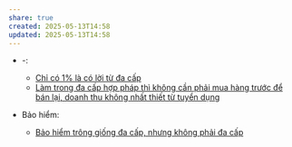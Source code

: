 ```yaml
---
share: true
created: 2025-05-13T14:58
updated: 2025-05-13T14:58
---
```

- \-: 
    - [Chỉ có 1% là có lời từ đa cấp](../Ki%E1%BA%BFm%20ti%E1%BB%81n/Ch%E1%BB%89%20c%C3%B3%201%25%20l%C3%A0%20c%C3%B3%20l%E1%BB%9Di%20t%E1%BB%AB%20%C4%91a%20c%E1%BA%A5p.md)
    - [Làm trong đa cấp hợp pháp thì không cần phải mua hàng trước để bán lại, doanh thu không nhất thiết từ tuyển dụng](../../%F0%9F%93%9CT%C3%A0i%20nguy%C3%AAn/Lu%E1%BA%ADt,%20qu%E1%BA%A3n%20l%C3%BD%20nh%C3%A0%20n%C6%B0%E1%BB%9Bc/T%C3%A0i%20ch%C3%ADnh/L%C3%A0m%20trong%20%C4%91a%20c%E1%BA%A5p%20h%E1%BB%A3p%20ph%C3%A1p%20th%C3%AC%20kh%C3%B4ng%20c%E1%BA%A7n%20ph%E1%BA%A3i%20mua%20h%C3%A0ng%20tr%C6%B0%E1%BB%9Bc%20%C4%91%E1%BB%83%20b%C3%A1n%20l%E1%BA%A1i,%20doanh%20thu%20kh%C3%B4ng%20nh%E1%BA%A5t%20thi%E1%BA%BFt%20t%E1%BB%AB%20tuy%E1%BB%83n%20d%E1%BB%A5ng.md)

- Bảo hiểm: 
    - [Bảo hiểm trông giống đa cấp, nhưng không phải đa cấp](../../%F0%9F%93%9CT%C3%A0i%20nguy%C3%AAn/Lu%E1%BA%ADt,%20qu%E1%BA%A3n%20l%C3%BD%20nh%C3%A0%20n%C6%B0%E1%BB%9Bc/T%C3%A0i%20ch%C3%ADnh/B%E1%BA%A3o%20hi%E1%BB%83m/B%E1%BA%A3o%20hi%E1%BB%83m%20tr%C3%B4ng%20gi%E1%BB%91ng%20%C4%91a%20c%E1%BA%A5p,%20nh%C6%B0ng%20kh%C3%B4ng%20ph%E1%BA%A3i%20%C4%91a%20c%E1%BA%A5p.md)

